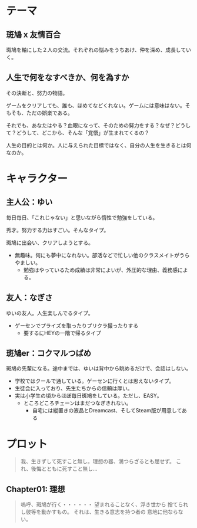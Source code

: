 # テーマ

## 斑鳩 x 友情百合

斑鳩を軸にした２人の交流。それぞれの悩みをうちあけ、仲を深め、成長していく。

## 人生で何をなすべきか、何を為すか

その決断と、努力の物語。

ゲームをクリアしても、誰も、ほめてなどくれない。ゲームには意味はない。そもそも、ただの娯楽である。

それでも、あなたはやる？血眼になって、そのための努力をする？なぜ？どうして？どうして、どこから、そんな「覚悟」が生まれてくるの？

人生の目的とは何か。人に与えられた目標ではなく、自分の人生を生きるとは何なのか。

# キャラクター

## 主人公：ゆい

毎日毎日、「これじゃない」と思いながら惰性で勉強をしている。

秀才。努力する力はすごい。そんなタイプ。

斑鳩に出会い、クリアしようとする。

- 無趣味。何にも夢中になれない。部活などで忙しい他のクラスメイトがうらやましい。
  - 勉強はやっているため成績は非常によいが、外圧的な理由、義務感による。

## 友人：なぎさ

ゆいの友人。人生楽しんでるタイプ。

- ゲーセンでプライズを取ったりプリクラ撮ったりする
  - 要するにHEYの一階で帰るタイプ

## 斑鳩er：コクマルつばめ

斑鳩の先輩になる。途中までは、ゆいは背中から眺めるだけで、会話はしない。

- 学校ではクールで通している。ゲーセンに行くとは思えないタイプ。
- 生徒会に入っており、先生たちからの信頼は厚い。
- 実は小学生の頃からほぼ毎日斑鳩をしている。ただし、EASY。
  - ところどころチェーンはまだつなぎきれない。
    - 自宅には縦置きの液晶とDreamcast、そしてSteam版が用意してある

# プロット

> 我、生きずして死すこと無し。理想の器、満つらざるとも屈せず。
> これ、後悔とともに死すこと無し… 

## Chapter01: 理想

> 嗚呼、斑鳩が行く・・・・・・
> 望まれることなく、浮き世から
> 捨てられし彼等を動かすもの。
> それは、生きる意志を持つ者の
> 意地に他ならない。

